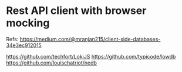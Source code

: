 # Rest API client with browser mocking


Refs:
https://medium.com/@mranjan215/client-side-databases-34e3ec912015


https://github.com/techfort/LokiJS
https://github.com/typicode/lowdb
https://github.com/louischatriot/nedb
